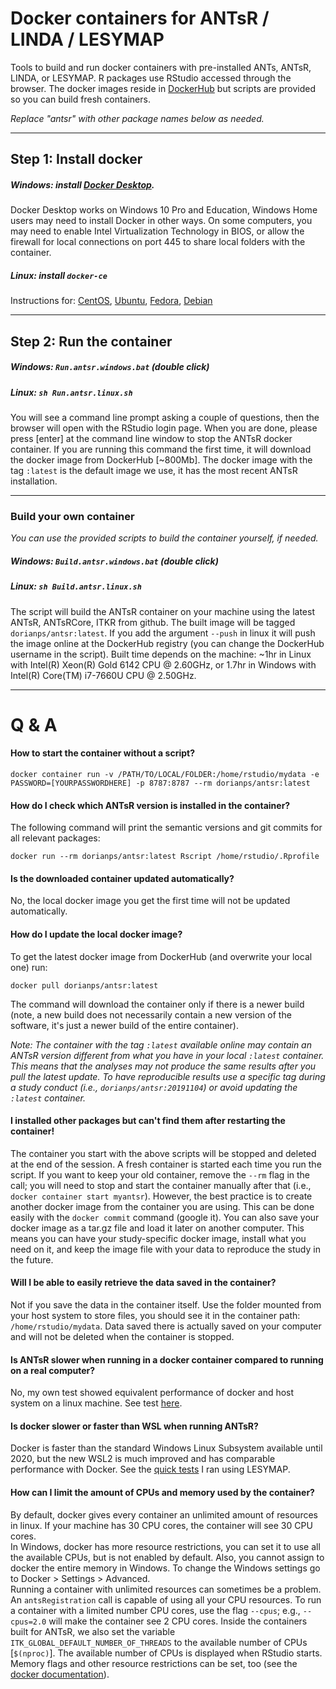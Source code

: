# Docker containers for ANTsR / LINDA / LESYMAP
Tools to build and run docker containers with pre-installed ANTs, ANTsR, LINDA, or LESYMAP. R packages use RStudio accessed through the browser. The docker images reside in [DockerHub](https://hub.docker.com/u/dorianps) but scripts are provided so you can build fresh containers.
     
*Replace "antsr" with other package names below as needed.*

---

## Step 1: Install docker

##### Windows: install [Docker Desktop](https://www.docker.com/products/docker-desktop).
Docker Desktop works on Windows 10 Pro and Education, Windows Home users may need to install Docker in other ways. On some computers, you may need to enable Intel Virtualization Technology in BIOS, or allow the firewall for local connections on port 445 to share local folders with the container.
    
##### Linux: install `docker-ce`
Instructions for: [CentOS](https://docs.docker.com/install/linux/docker-ce/centos/), [Ubuntu](https://docs.docker.com/install/linux/docker-ce/ubuntu/), [Fedora](https://docs.docker.com/install/linux/docker-ce/fedora/), [Debian](https://docs.docker.com/install/linux/docker-ce/debian/)    

---

## Step 2: Run the container
##### Windows: `Run.antsr.windows.bat` (double click)
##### Linux: `sh Run.antsr.linux.sh`
You will see a command line prompt asking a couple of questions, then the browser will open with the RStudio login page. When you are done, please press [enter] at the command line window to stop the ANTsR docker container. If you are running this command the first time, it will download the docker image from DockerHub [~800Mb]. The docker image with the tag `:latest` is the default image we use, it has the most recent ANTsR installation.

---

### Build your own container
*You can use the provided scripts to build the container yourself, if needed.*   
##### Windows: `Build.antsr.windows.bat` (double click)
##### Linux: `sh Build.antsr.linux.sh`
The script will build the ANTsR container on your machine using the latest ANTsR, ANTsRCore, ITKR from github. The built image will be tagged `dorianps/antsr:latest`. If you add the argument `--push` in linux it will push the image online at the DockerHub registry (you can change the DockerHub username in the script). Built time depends on the machine: ~1hr in Linux with Intel(R) Xeon(R) Gold 6142 CPU @ 2.60GHz, or 1.7hr in Windows with Intel(R) Core(TM) i7-7660U CPU @ 2.50GHz.

---


# Q & A

#### How to start the container without a script?
```
docker container run -v /PATH/TO/LOCAL/FOLDER:/home/rstudio/mydata -e PASSWORD=[YOURPASSWORDHERE] -p 8787:8787 --rm dorianps/antsr:latest 
```

#### How do I check which ANTsR version is installed in the container?
The following command will print the semantic versions and git commits for all relevant packages:
```
docker run --rm dorianps/antsr:latest Rscript /home/rstudio/.Rprofile
```

#### Is the downloaded container updated automatically?
No, the local docker image you get the first time will not be updated automatically.

#### How do I update the local docker image?
To get the latest docker image from DockerHub (and overwrite your local one) run:
```
docker pull dorianps/antsr:latest
```
The command will download the container only if there is a newer build (note, a new build does not necessarily contain a new version of the software, it's just a newer build of the entire container).
    
*Note: The container with the tag `:latest` available online may contain an ANTsR version different from what you have in your local `:latest` container. This means that the analyses may not produce the same results after you pull the latest update. To have reproducible results use a specific tag during a study conduct (i.e., `dorianps/antsr:20191104`) or avoid updating the `:latest` container.*

#### I installed other packages but can't find them after restarting the container!
The container you start with the above scripts will be stopped and deleted at the end of the session. A fresh container is started each time you run the script. If you want to keep your old container, remove the `--rm` flag in the call; you will need to stop and start the container manually after that (i.e., `docker container start myantsr`). However, the best practice is to create another docker image from the container you are using. This can be done easily with the `docker commit` command (google it). You can also save your docker image as a tar.gz file and load it later on another computer. This means you can have your study-specific docker image, install what you need on it, and keep the image file with your data to reproduce the study in the future.

#### Will I be able to easily retrieve the data saved in the container?
Not if you save the data in the container itself. Use the folder mounted from your host system to store files, you should see it in the container path:  `/home/rstudio/mydata`. Data saved there is actually saved on your computer and will not be deleted when the container is stopped.

#### Is ANTsR slower when running in a docker container compared to running on a real computer?
No, my own test showed  equivalent performance of docker and host system on a linux machine. See test [here](https://github.com/dorianps/docker/wiki/Linux:-Docker-vs.-Host-System-speed-test).

#### Is docker slower or faster than WSL when running ANTsR?
Docker is faster than the standard Windows Linux Subsystem available until 2020, but the new WSL2 is much improved and has comparable performance with Docker. See the [quick tests](https://github.com/dorianps/docker/wiki/Windows:-Docker-vs.-WSL-speed-test) I ran using LESYMAP.

#### How can I limit the amount of CPUs and memory used by the container?
By default, docker gives every container an unlimited amount of resources in linux. If your machine has 30 CPU cores, the container will see 30 CPU cores.     
In Windows, docker has more resource restrictions, you can set it to use all the available CPUs, but is not enabled by default. Also, you cannot assign to docker the entire memory in Windows. To change the Windows settings go to Docker > Settings > Advanced.    
Running a container with unlimited resources can sometimes be a problem. An `antsRegistration` call is capable of using all your CPU resources. To run a container with a limited number CPU cores, use the flag `--cpus`; e.g., `--cpus=2.0` will make the container see 2 CPU cores. Inside the containers built for ANTsR, we also set the variable `ITK_GLOBAL_DEFAULT_NUMBER_OF_THREADS` to the available number of CPUs [`$(nproc)`]. The available number of CPUs is displayed when RStudio starts.     
Memory flags and other resource restrictions can be set, too (see the [docker documentation](https://docs.docker.com/config/containers/resource_constraints/)).
